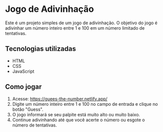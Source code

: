 # Jogo de Adivinhação
Este é um projeto simples de um jogo de adivinhação. O objetivo do jogo é adivinhar um número inteiro entre 1 e 100 em um número limitado de tentativas.

## Tecnologias utilizadas
- HTML
- CSS
- JavaScript

## Como jogar
1. Acesse: https://guees-the-number.netlify.app/
2. Digite um número inteiro entre 1 e 100 no campo de entrada e clique no botão "Guess".
3. O jogo informará se seu palpite está muito alto ou muito baixo.
4. Continue adivinhando até que você acerte o número ou esgote o número de tentativas.

